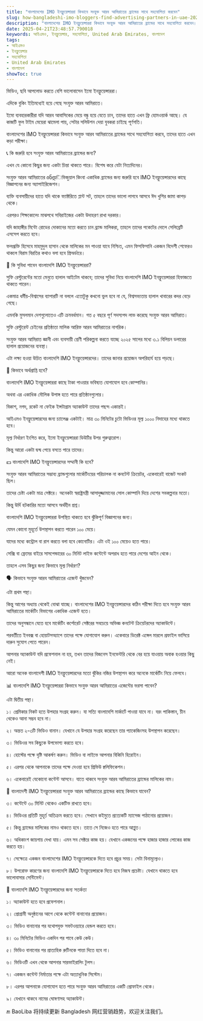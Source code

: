 ```yaml
---
title: "বাংলাদেশের IMO ইনফ্লুয়েন্সাররা কিভাবে সংযুক্ত আরব আমিরাতের ব্র্যান্ডের সাথে সহযোগিতা করবেন"
slug: how-bangladeshi-imo-bloggers-find-advertising-partners-in-uae-2025-04-21
description: "বাংলাদেশের IMO ইনফ্লুয়েন্সাররা কিভাবে সংযুক্ত আরব আমিরাতের ব্র্যান্ডের সাথে সহযোগিতা করবেন।"
date: 2025-04-21T23:48:57.790018
keywords: আইএমও, ইনফ্লুয়েন্সার, সহযোগিতা, United Arab Emirates, বাংলাদেশ
tags:
- আইএমও
- ইনফ্লুয়েন্সার
- সহযোগিতা
- United Arab Emirates
- বাংলাদেশ
showToc: true
---
```


ভিডিও, ছবি আপলোড করতে বেশি ভালোবাসেন ইমো ইনফ্লুয়েন্সাররা।

এদিকে বুকিং ইতিমধ্যেই হয়ে গেছে সংযুক্ত আরব আমিরাতে।

ইমো ব্যবহারকারীরা যদি আরব আবাসিকের মেয়ে বন্ধু হয়ে যেতে চান, তাদের হাতে এখন ফ্রি হোমওয়ার্ক আছে। যে কাজটি ফুল টাইম মেয়েরা ঝামেলা পায়, সেটার সলিউশন দেয়া যুবকরা চাইছে পূর্ণগতি।

বাংলাদেশের IMO ইনফ্লুয়েন্সাররা কিভাবে সংযুক্ত আরব আমিরাতের ব্র্যান্ডের সাথে সহযোগিতা করবে, তাদের হাতে এখন কড়া পরীক্ষা।

📞 কি জরুরি হবে সংযুক্ত আরব আমিরাতের ব্র্যান্ডের জন্য?

এখন যে কোনো কিছুর জন্য একটা চিন্তা থাকতে পারে। বিশেষ করে যেটা নিত্যদিনের।

সংযুক্ত আরব আমিরাতের ინდিভিজুয়াল কিংবা একাধিক ব্র্যান্ডের জন্য জরুরি হবে IMO ইনফ্লুয়েন্সারদের কাছে বিজ্ঞাপনের জন্য অ্যাপাইরিজেশন।

ব্যক্তি ব্যবসায়ীদের হাতে যদি থাকে ফ্যাক্টরিতে প্লান্ট সট, তাহলে তাদের ভালো লাগবে আসবে ঈদ খুশির জামা কাপড় থেকে।

এরপরও শিক্ষকোলেং মাঝপথে সবিরাইজের একটা উদাহরণ রাখা দরকার।

যদি জাহাঙ্গীর মিন্টো রোডের দোকানের মতো করতে চান ব্র্যান্ড মালিকরা, তাহলে তাদের পকেটের দোলে সেলিব্রেটি এসসেপ করতে হবে।

ফলপ্রূক্তি হিসেবে মাহমুদুল হাসান থেকে মালিকের মন পাওয়া যাবে নিশ্চিত, এমন ফিসফিসানি একজন বিদেশী শেফেরও থাকলে বিরাম বিরতির কথাও বলা হবে প্রিঅর্ডারে।

📩 কি সুবিধা পাবেন বাংলাদেশি IMO ইনফ্লুয়েন্সাররা?

সুফি রেস্টুরেন্টের মতো মেনুতে হালাল আইটেম থাকবে; তাদের সুবিধা নিয়ে বাংলাদেশি IMO ইনফ্লুয়েন্সাররা হিফাজতে থাকতে পারেন।

একমাত্র ধর্মীয়-বিশ্বাসের ব্যাপারটি না বললে এতোটুকু কখনো ভুল হবে না যে, বিশ্বসভ্যতায় হালাল খাবারের কদর বেড়ে গেছে।

এমনকি মুসলমান দেশগুলোতেও এটি ক্রমবর্ধমান। গত ৫ বছরে পূর্ণ সদস্যপদ লাভ করেছে সংযুক্ত আরব আমিরাত।

সুফি রেস্টুরেন্ট চেইনের প্রতিষ্ঠাতা মালিক আরিফ আরব আমিরাতের নাগরিক।

সংযুক্ত আরব আমিরাত জ্ঞানী এবং ব্যবসায়ী শ্রেণী পরিকল্পনা করতে যাচ্ছে ২০২৫ সালের মধ্যে ৩.১ বিলিয়ন ডলারের হালাল প্রয়োজনের ব্যবস্থা।

এটা লক্ষ্য হওয়া উচিত বাংলাদেশি IMO ইনফ্লুয়েন্সারদের। তাদের জানার প্রয়োজন অপরিহার্য হয়ে পড়ছে।

🤑 কিভাবে অর্থপ্রাপ্তি হবে?

বাংলাদেশি IMO ইনফ্লুয়েন্সাররা কাছে টাকা পাওয়ার ভবিষ্যত যোগাযোগ হবে কোম্পানির।

অথবা এর একাধিক মৌলিক উপাঙ্গ হতে পারে প্রতিষ্ঠানগুলোর।

বিকাশ, নগদ, রকেট না ফেইক ইন্সটাগ্রাম অ্যাকাউন্ট তাদের পছন্দ একান্তই।

আইএমও ইনফ্লুয়েন্সারদের জন্য চ্যালেঞ্জ একটাই। মাত্র ৩০ মিনিটের চুটো ভিডিওর মূল্য ১০০০ নিদাহের মধ্যে থাকতে হবে।

মূল্য নির্ধারণ ইংগিত করে, ইমো ইনফ্লুয়েন্সাররা ডিউটির উপর গুরুত্বারোপ।

কিন্তু আরো একটা দ্বন্দ্ব পেয়ে বসতে পারে তাদের।

💵 বাংলাদেশি IMO ইনফ্লুয়েন্সারদের সম্মানী কি হবে?

সংযুক্ত আরব আমিরাতের সম্ভাব্য ব্র্যান্ডগুলোর মার্কেটিংয়ের পরিচালক না কনটেন্ট ক্রিয়েটর, একেবারেই বাজেট সংকট ছিল।

তাদের চেষ্টা একটা মাত্র সেক্টরে। অনেকটা স্বরাষ্ট্রমন্ত্রী আসাদুজ্জামানের সোল কোম্পানি দিয়ে দেশের সবকল্পনার মতো।

কিন্তু উর্দি হটকারির মতো আসবে অর্থহীন প্রশ্ন।

বাংলাদেশি IMO ইনফ্লুয়েন্সাররা উপস্থিত থাকতে হবে ঝুঁকিপূর্ণ বিজ্ঞাপনের জন্য।

যেমন কোনো মুহূর্তে উপস্থাপন করতে পারেন ১০০ মেয়ে।

যাদের মধ্যে কন্ট্রোল বা রাগ করতে বলা হবে কোনোটির। এটা ওই ১০০ মেয়েও হতে পারে।

সেক্সি বা ফ্রেমের বাইরে সাসপেন্ডারের ৩০ মিনিট লাইভ কন্টেন্টে অপরাধ হতে পারে দেশের আইন থেকে।

তাহলে এসব কিছুর জন্য কিভাবে মূল্য নির্ধারণ?

🗣 কিভাবে সংযুক্ত আরব আমিরাতের এজেন্ট খুঁজবেন?

এটা প্রথম পন্থা।

কিন্তু আগের অধ্যায় থেকেই বোঝা যাচ্ছে। বাংলাদেশের IMO ইনফ্লুয়েন্সারদের কঠিন পরীক্ষা দিতে হবে সংযুক্ত আরব আমিরাতের মার্কেটিং বিভাগের একাধিক এজেন্ট হতে।

তাদের অনুসন্ধানে যেতে হবে মার্কেটিং কর্পোরেট সেক্টরের সবচেয়ে অভিজ্ঞ কনটেন্ট ক্রিয়েটরদের অ্যাকাউন্টে।

পরবর্তীতে ইনবক্স বা হোয়াটসঅ্যাপে তাদের পক্ষে যোগাযোগ করুন। একেবারে ডিরেক্ট এঙ্গেল মারলে প্রফাইল ভাসিয়ে দারুন সুযোগ পেতে পারেন।

আপনার অ্যাকাউন্ট যদি প্রফেশনাল না হয়, তখন তাদের বিজনেস ইনভেন্টরি থেকে বের হয়ে যাওয়ায় অবাক হওয়ার কিছু নেই।

আরো অনেক বাংলাদেশী IMO ইনফ্লুয়েন্সারদের মতো ঝুঁকির নজির উপস্থাপন করে অনেকে মার্কেটিং নিয়ে ফেলবে।

📊 বাংলাদেশি IMO ইনফ্লুয়েন্সাররা কিভাবে সংযুক্ত আরব আমিরাতের এজেন্টের ভরসা পাবেন?

এটা দ্বিতীয় পন্থা।

১। প্রেমিকার নিকট হতে উপহার সংগ্রহ করুন। যা সত্যি বাংলাদেশি মার্কার্টে পাওয়া যাবে না। বরং পাকিস্তান, চীন থেকেও আনা সম্ভব হবে না।

২। অন্তত ২-৩টি ভিডিও বানান। যেখানে যে উপহার সংগ্রহ করেছেন তার প্যাকেজিংসহ উপস্থাপন করেছেন।

৩। ভিডিওর সব কিছুকে উপভোগ্য করতে হবে।

৪। হোস্টের পক্ষে দৃষ্টি আকর্ষণ করুন। ভিডিও বা লাইভে আপনার বিকিনি হিরোইন।

৫। এরপর থেকে আপনাকে তাদের পক্ষে দেওয়া হবে প্রিভিউ ক্বলিফিকেশন।

৬। একেবারেই যেকোনো কন্টেন্ট আসবে। যাতে থাকবে সংযুক্ত আরব আমিরাতের ব্র্যান্ডের মালিকের নাম।

🧐 বাংলাদেশী IMO ইনফ্লুয়েন্সাররা সংযুক্ত আরব আমিরাতের ব্র্যান্ডের কাছে কিভাবে যাবেন?

৩। কন্টেন্টে ৩০ মিনিট থেকেও একটিভ রাখতে হবে।

৪। ভিডিওর প্রতিটি মুহূর্ত অতিক্রম করতে হবে। সেখানে কইমুতে প্রত্যেকটি ম্যাসেজ পাঠানোর প্রয়োজন।

৫। কিন্তু ব্র্যান্ডের মালিকের নামও থাকতে হবে। তাতে সে নিজেও হতে পারে আপ্লুত।

৬। অধিকাংশ জায়গায় দেখা যায়। এমন সব সেক্টরে কাজ হয়। যেখানে একজনের পক্ষে হাজার হাজার লোকের কাজ করতে হয়।

৭। সেক্ষেত্রে একজন বাংলাদেশের IMO ইনফ্লুয়েন্সারকে দিতে হবে প্রচুর সময়। সেটা বিনামূল্যেও।

৮। উপরোক্ত কারণের জন্য বাংলাদেশি IMO ইনফ্লুয়েন্সারকে দিতে হবে নিজস্ব প্রচেষ্টা। যেখানে থাকতে হবে ভালোবাসার সেন্টিমেন্ট।

🚨 বাংলাদেশি IMO ইনফ্লুয়েন্সারদের জন্য সতর্কতা

১। অ্যাকাউন্ট হতে হবে প্রফেশনাল।

২। প্রোগ্রামী অনুষ্ঠানের আগে থেকে কন্টেন্ট বানানোর প্রয়োজন।

৩। ভিডিও বানানোর পর যথোপযুক্ত সফটওয়্যারে হেন্ডল করতে হবে।

৪। ৩০ মিনিটের ভিডিও একদিন পর পাবে কেউ কেউ।

৫। ভিডিও বানানোর পর প্রাত্যহিক রুটিনকে পাত্তা দিতে হবে না।

৬। ভিডিওটি এখন থেকে আপনার সারভাইরালিং টুলস।

৭। একজন কন্টেন্ট নির্মাতার পক্ষে এটা অত্যাধুনিক সিস্টেম।

৮। এরপর আপনাকে যোগাযোগ হতে পারে সংযুক্ত আরব আমিরাতের একটি প্রোফাইল থেকে।

৯। যেখানে থাকবে নামের ঘোষণাসহ অ্যাকাউন্ট।

🔚 BaoLiba 将持续更新 Bangladesh 网红营销趋势，欢迎关注我们。